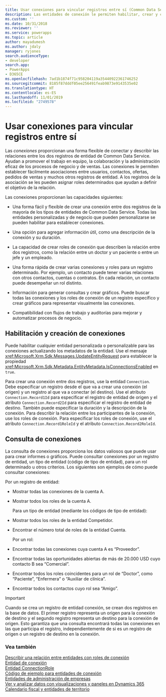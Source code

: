 ```yaml
---
title: Usar conexiones para vincular registros entre sí (Common Data Service) | Microsoft Docs
description: Las entidades de conexión le permiten habilitar, crear y consultar conexiones.
ms.custom: ''
ms.date: 10/31/2018
ms.reviewer: ''
ms.service: powerapps
ms.topic: article
author: mayadumesh
ms.author: jdaly
manager: ryjones
search.audienceType:
- developer
search.app:
- PowerApps
- D365CE
ms.openlocfilehash: 7ad1b1874f71c958204119a35440922361746252
ms.sourcegitcommit: 8185f87dddf05ee256491feab9873e9143535e02
ms.translationtype: HT
ms.contentlocale: es-ES
ms.lasthandoff: 11/01/2019
ms.locfileid: "2749578"
---
```

# <a name="use-connections-to-link-records-to-each-other"></a>Usar conexiones para vincular registros entre sí

Las *conexiones* proporcionan una forma flexible de conectar y describir las relaciones entre los dos registros de entidad de Common Data Service. Ayudan a promover el trabajo en equipo, la colaboración y la administración eficaz de los procesos de negocio y de ventas. Las conexiones le permiten establecer fácilmente asociaciones entre usuarios, contactos, ofertas, pedidos de ventas y muchos otros registros de entidad. A los registros de la asociación se les pueden asignar roles determinados que ayudan a definir el objetivo de la relación.  
  
 Las conexiones proporcionan las capacidades siguientes:  
  
- Una forma fácil y flexible de crear una conexión entre dos registros de la mayoría de los tipos de entidades de Common Data Service. Todas las entidades personalizadas y de negocio que pueden personalizarse se pueden habilitar para establecer conexiones.  
  
- Una opción para agregar información útil, como una descripción de la conexión y su duración.  
  
- La capacidad de crear roles de conexión que describen la relación entre dos registros, como la relación entre un doctor y un paciente o entre un jefe y un empleado.  
  
- Una forma rápida de crear varias conexiones y roles para un registro determinado. Por ejemplo, un contacto puede tener varias relaciones con otros contactos, cuentas o contratos. En cada relación, un contacto puede desempeñar un rol distinto.  
  
- Información para generar consultas y crear gráficos. Puede buscar todas las conexiones y los roles de conexión de un registro específico y crear gráficos para representar visualmente las conexiones.  
  
- Compatibilidad con flujos de trabajo y auditorías para mejorar y automatizar procesos de negocio.  
  
## <a name="enabling-and-creating-connections"></a>Habilitación y creación de conexiones  
 Puede habilitar cualquier entidad personalizada o personalizable para las conexiones actualizando los metadatos de la entidad. Use el mensaje <xref:Microsoft.Xrm.Sdk.Messages.UpdateEntityRequest> para establecer la propiedad <xref:Microsoft.Xrm.Sdk.Metadata.EntityMetadata.IsConnectionsEnabled> en `true`.  
  
 Para crear una conexión entre dos registros, use la entidad `Connection`. Debe especificar un registro desde el que va a crear una conexión (el origen) y un registro al que va a conectar (el destino). Use el atributo `Connection.Record1Id` para especificar el registro de entidad de origen y el atributo `Connection.Record2Id` para especificar el registro de entidad de destino. También puede especificar la duración y la descripción de la conexión. Para describir la relación entre los participantes de la conexión, use los roles de conexión. Para especificar los roles de conexión, use el atributo `Connection.Record1RoleId` y el atributo `Connection.Record2RoleId`.  
  
## <a name="querying-connections"></a>Consulta de conexiones  
 La consulta de conexiones proporciona los datos valiosos que puede usar para crear informes o gráficos. Puede consultar conexiones por un registro de entidad, un tipo de entidad (código de tipo de entidad), para un rol determinado u otros criterios. Los siguientes son ejemplos de cómo puede consultar conexiones:  
  
 Por un registro de entidad:  
  
- Mostrar todas las conexiones de la cuenta A.  
  
- Mostrar todos los roles de la cuenta A.  
  
  Para un tipo de entidad (mediante los códigos de tipo de entidad):  
  
- Mostrar todos los roles de la entidad Competidor.  
  
- Encontrar el número total de roles de la entidad Cuenta.  
  
  Por un rol:  
  
- Encontrar todas las conexiones cuya cuenta A es “Proveedor”.  
  
- Encontrar todas las oportunidades abiertas de más de 20.000 USD cuyo contacto B sea “Comercial”.  
  
- Encontrar todos los roles coincidentes para un rol de “Doctor”, como “Paciente”, “Enfermera” o “Auxiliar de clínica”.  
  
- Encontrar todos los contactos cuyo rol sea “Amigo”.  
  
> [!IMPORTANT]
>  Cuando se crea un registro de entidad conexión, se crean dos registros en la base de datos. El primer registro representa un origen para la conexión de destino y el segundo registro representa un destino para la conexión de origen. Esto garantiza que una consulta encontrará todas las conexiones en las que participa el registro, independientemente de si es un registro de origen o un registro de destino en la conexión.  
  
### <a name="see-also"></a>Vea también  
 [Describir una relación entre entidades con roles de conexión](describe-relationship-entities-connection-roles.md)   
 [Entidad de conexión](/reference/entities/connection.md)   
 [Entidad ConnectionRole](/reference/entities/connectionrole.md)   
 [Código de ejemplo para entidades de conexión](/dynamics365/customer-engagement/developer/sample-code-connection-entities)   
 [Entidades de administración de empresas](/dynamics365/customer-engagement/developer/business-management-entities)   
 [Ver y analizar datos con visualizaciones y paneles en Dynamics 365](/dynamics365/customer-engagement/developer/customize-dev/customize-visualizations-dashboards)   
 [Calendario fiscal y entidades de territorio](/dynamics365/customer-engagement/developer/fiscal-calendar-and-territory-entities)